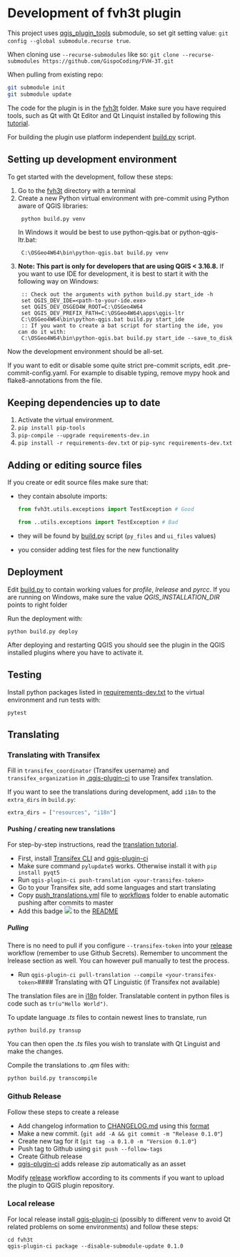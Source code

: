 Development of fvh3t plugin
===========================

This project uses [qgis_plugin_tools](https://github.com/GispoCoding/qgis_plugin_tools) submodule,
so set git setting value: `git config --global submodule.recurse true`.

When cloning use `--recurse-submodules` like so:
`git clone --recurse-submodules https://github.com/GispoCoding/FVH-3T.git`

When pulling from existing repo:
```sh
git submodule init
git submodule update
```


The code for the plugin is in the [fvh3t](../fvh3t) folder. Make sure you have required tools, such as
Qt with Qt Editor and Qt Linquist installed by following this
[tutorial](https://www.qgistutorials.com/en/docs/3/building_a_python_plugin.html#get-the-tools).

For building the plugin use platform independent [build.py](../fvh3t/build.py) script.

## Setting up development environment

To get started with the development, follow these steps:

1. Go to the  [fvh3t](../fvh3t) directory with a terminal
1. Create a new Python virtual environment with pre-commit using Python aware of QGIS libraries:
   ```shell
    python build.py venv
    ```
   In Windows it would be best to use python-qgis.bat or python-qgis-ltr.bat:
   ```shell
    C:\OSGeo4W64\bin\python-qgis.bat build.py venv
   ```
1. **Note: This part is  only for developers that are using QGIS < 3.16.8.** If you want to use IDE for development, it is best to start it with the
   following way on Windows:
   ```shell
    :: Check out the arguments with python build.py start_ide -h
    set QGIS_DEV_IDE=<path-to-your-ide.exe>
    set QGIS_DEV_OSGEO4W_ROOT=C:\OSGeo4W64
    set QGIS_DEV_PREFIX_PATH=C:\OSGeo4W64\apps\qgis-ltr
    C:\OSGeo4W64\bin\python-qgis.bat build.py start_ide
    :: If you want to create a bat script for starting the ide, you can do it with:
    C:\OSGeo4W64\bin\python-qgis.bat build.py start_ide --save_to_disk
   ```

Now the development environment should be all-set.

If you want to edit or disable some quite strict pre-commit scripts, edit .pre-commit-config.yaml.
For example to disable typing, remove mypy hook and flake8-annotations from the file.

## Keeping dependencies up to date

1. Activate the virtual environment.
2. `pip install pip-tools`
3. `pip-compile --upgrade requirements-dev.in`
4. `pip install -r requirements-dev.txt` or `pip-sync requirements-dev.txt`

## Adding or editing  source files

If you create or edit source files make sure that:

* they contain absolute imports:
    ```python
    from fvh3t.utils.exceptions import TestException # Good

    from ..utils.exceptions import TestException # Bad

    ```
* they will be found by [build.py](../fvh3t/build.py) script (`py_files` and `ui_files` values)

* you consider adding test files for the new functionality
## Deployment

Edit [build.py](../fvh3t/build.py) to contain working values for *profile*, *lrelease* and *pyrcc*. If you are
running on Windows, make sure the value *QGIS_INSTALLATION_DIR* points to right folder

Run the deployment with:

```shell script
python build.py deploy
```

After deploying and restarting QGIS you should see the plugin in the QGIS installed plugins where you have to activate
it.


## Testing

Install python packages listed in [requirements-dev.txt](../requirements-dev.txt) to the virtual environment
and run tests with:

```shell script
pytest
```

## Translating

### Translating with Transifex

Fill in `transifex_coordinator` (Transifex username) and `transifex_organization`
in [.qgis-plugin-ci](../.qgis-plugin-ci) to use Transifex translation.

If you want to see the translations during development, add `i18n` to the `extra_dirs` in `build.py`:

```python
extra_dirs = ["resources", "i18n"]
```

#### Pushing / creating new translations

For step-by-step instructions, read the [translation tutorial](./translation_tutorial.md#Tutorial).

* First, install [Transifex CLI](https://docs.transifex.com/client/installing-the-client) and
  [qgis-plugin-ci](https://github.com/opengisch/qgis-plugin-ci)
* Make sure command `pylupdate5` works. Otherwise install it with `pip install pyqt5`
* Run `qgis-plugin-ci push-translation <your-transifex-token>`
* Go to your Transifex site, add some languages and start translating
* Copy [push_translations.yml](push_translations.yml) file to [workflows](../.github/workflows) folder to enable
  automatic pushing after commits to master
* Add this badge ![](https://github.com/GispoCoding/FVH-3T/workflows/Translations/badge.svg) to
  the [README](../README.md)

##### Pulling

There is no need to pull if you configure `--transifex-token` into your
[release](../.github/workflows/release.yml) workflow (remember to use Github Secrets). Remember to uncomment the
lrelease section as well. You can however pull manually to test the process.

* Run `qgis-plugin-ci pull-translation --compile <your-transifex-token>`#### Translating with QT Linguistic (if Transifex not available)

The translation files are in [i18n](../fvh3t/resources/i18n) folder. Translatable content in python files is
code such as `tr(u"Hello World")`.

To update language *.ts* files to contain newest lines to translate, run

```shell script
python build.py transup
```

You can then open the *.ts* files you wish to translate with Qt Linguist and make the changes.

Compile the translations to *.qm* files with:

```shell script
python build.py transcompile
```


### Github Release

Follow these steps to create a release

* Add changelog information to [CHANGELOG.md](../CHANGELOG.md) using this
  [format](https://raw.githubusercontent.com/opengisch/qgis-plugin-ci/master/CHANGELOG.md)
* Make a new commit. (`git add -A && git commit -m "Release 0.1.0"`)
* Create new tag for it (`git tag -a 0.1.0 -m "Version 0.1.0"`)
* Push tag to Github using `git push --follow-tags`
* Create Github release
* [qgis-plugin-ci](https://github.com/opengisch/qgis-plugin-ci) adds release zip automatically as an asset

Modify [release](../.github/workflows/release.yml) workflow according to its comments if you want to upload the
plugin to QGIS plugin repository.

### Local release

For local release install [qgis-plugin-ci](https://github.com/opengisch/qgis-plugin-ci) (possibly to different venv
to avoid Qt related problems on some environments) and follow these steps:
```shell
cd fvh3t
qgis-plugin-ci package --disable-submodule-update 0.1.0
```

